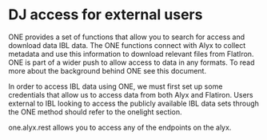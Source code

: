 # DJ access for external users

ONE provides a set of functions that allow you to search for access and download data IBL data. The ONE functions
connect with Alyx to collect metadata and use this information to download relevant files from FlatIron. ONE is part of
a wider push to allow access to data in any formats. To read more about the background behind ONE see this document.

In order to access IBL data using ONE, we must first set up some credentials that allow us to access data from both Alyx
and Flatiron. Users external to IBL looking to access the publicly available IBL data sets through the ONE method should refer
to the onelight section.



one.alyx.rest allows you to access any of the endpoints on the alyx.